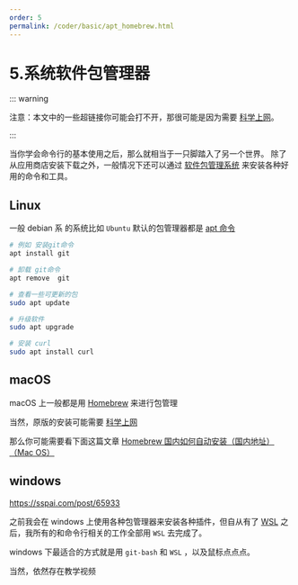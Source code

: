 ```yaml
---
order: 5
permalink: /coder/basic/apt_homebrew.html
---
```


# 5.系统软件包管理器

::: warning

注意：本文中的一些超链接你可能会打不开，那很可能是因为需要 [科学上网](/coder/basic/proxy_to_net.html)。

:::

当你学会命令行的基本使用之后，那么就相当于一只脚踏入了另一个世界。
除了从应用商店安装下载之外，一般情况下还可以通过 [软件包管理系统](https://juejin.cn/post/6884417656699486221) 来安装各种好用的命令和工具。

## Linux

一般 debian 系 的系统比如 `Ubuntu` 默认的包管理器都是 [apt 命令](https://blog.csdn.net/qq_50001789/article/details/131401922)

```bash
# 例如 安装git命令
apt install git

# 卸载 git命令
apt remove  git

# 查看一些可更新的包
sudo apt update

# 升级软件
sudo apt upgrade

# 安装 curl
sudo apt install curl

```

<BiliBili bvid="BV1Yj411B7ns" />

## macOS

macOS 上一般都是用 [Homebrew](https://brew.sh/zh-cn/) 来进行包管理

当然，原版的安装可能需要 [科学上网](/misc/proxy_wall_ready.html)

那么你可能需要看下面这篇文章
[Homebrew 国内如何自动安装（国内地址）（Mac OS）](https://www.zhihu.com/tardis/zm/art/111014448)

<BiliBili bvid="BV1dR4y1b7e1" />

## windows

https://sspai.com/post/65933

之前我会在 windows 上使用各种包管理器来安装各种插件，但自从有了 [WSL](/bookmark/tools/wsl_ready.html) 之后，我所有的和命令行相关的工作全部用 `WSL` 去完成了。

windows 下最适合的方式就是用 `git-bash` 和 `WSL` ，以及鼠标点点点。

当然，依然存在教学视频
<BiliBili bvid="BV18D4y1v7DA" />
